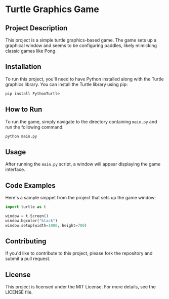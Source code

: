 # Turtle Graphics Game

## Project Description

This project is a simple turtle graphics-based game. The game sets up a graphical window and seems to be configuring paddles, likely mimicking classic games like Pong.

## Installation

To run this project, you'll need to have Python installed along with the Turtle graphics library. You can install the Turtle library using pip:

```bash
pip install PythonTurtle
```

## How to Run

To run the game, simply navigate to the directory containing `main.py` and run the following command:

```bash
python main.py
```

## Usage

After running the `main.py` script, a window will appear displaying the game interface.

## Code Examples

Here's a sample snippet from the project that sets up the game window:

```python
import turtle as t

window = t.Screen()
window.bgcolor("black")
window.setup(width=1000, height=700)
```

## Contributing

If you'd like to contribute to this project, please fork the repository and submit a pull request.

## License

This project is licensed under the MIT License. For more details, see the LICENSE file.
